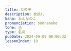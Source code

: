 ```yaml
---
title: 女の子
description: 女孩儿
kana: おんなのこ
pronunciation: onnnanoko
tone: ⓪
type: 名词
pubDate: 2024-09-09 00:00:32
lessonIndex: 10
---
```

